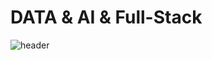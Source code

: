 # DATA & AI & Full-Stack
<!-- https://happybplus.tistory.com/913 -->

![header](https://capsule-render.vercel.app/api?type=slice&theme=merko&height=300&section=header&text=DATA%20AI%20Full-Stack&desc=kangspa)

<!--
**kangspa/kangspa** is a ✨ _special_ ✨ repository because its `README.md` (this file) appears on your GitHub profile.

Here are some ideas to get you started:

- 🔭 I’m currently working on ...
- 🌱 I’m currently learning ...
- 👯 I’m looking to collaborate on ...
- 🤔 I’m looking for help with ...
- 💬 Ask me about ...
- 📫 How to reach me: ...
- 😄 Pronouns: ...
- ⚡ Fun fact: ...
-->

